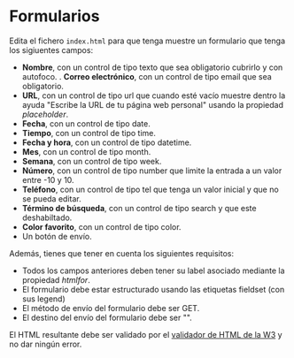 # Formularios

Edita el fichero `index.html` para que tenga muestre un formulario que tenga los sigiuentes campos:

- **Nombre**, con un control de tipo texto que sea obligatorio cubrirlo y con autofoco.
  . **Correo electrónico**, con un control de tipo email que sea obligatorio.
- **URL**, con un control de tipo url que cuando esté vacío muestre dentro la ayuda "Escribe la URL de tu página web personal" usando la propiedad _placeholder_.
- **Fecha**, con un control de tipo date.
- **Tiempo**, con un control de tipo time.
- **Fecha y hora**, con un control de tipo datetime.
- **Mes**, con un control de tipo month.
- **Semana**, con un control de tipo week.
- **Número**, con un control de tipo number que limite la entrada a un valor entre -10 y 10.
- **Teléfono**, con un control de tipo tel que tenga un valor inicial y que no se pueda editar.
- **Término de búsqueda**, con un control de tipo search y que este deshabiltado.
- **Color favorito**, con un control de tipo color.
- Un botón de envío.

Además, tienes que tener en cuenta los siguientes requisitos:

- Todos los campos anteriores deben tener su label asociado mediante la propiedad _htmlfor_.
- El formulario debe estar estructurado usando las etiquetas fieldset (con sus legend)
- El método de envío del formulario debe ser GET.
- El destino del envío del formulario debe ser "".

El HTML resultante debe ser validado por el [validador de HTML de la W3](https://validator.w3.org/#validate_by_input) y no dar ningún error.
